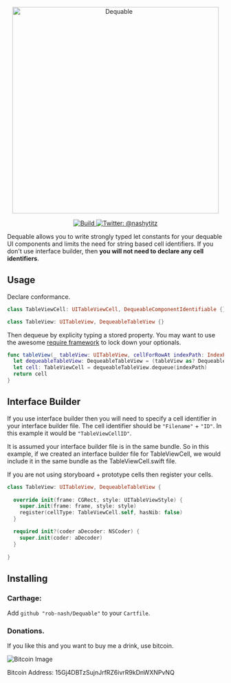 <p align="center">
    <img src="Logo.png" width="480" max-width="90%" alt="Dequable" />
</p>

<p align="center">
    <a href="https://travis-ci.org/rob-nash/Dequable">
        <img src="https://travis-ci.org/rob-nash/Dequable.svg?branch=master" alt="Build" />
    </a>
    <a href="https://twitter.com/nashytitz">
        <img src="https://img.shields.io/badge/contact-@nashytitz-blue.svg?style=flat" alt="Twitter: @nashytitz" />
    </a>
</p>

Dequable allows you to write strongly typed let constants for your dequable UI components and limits the need for string based cell identifiers. If you don't use interface builder, then **you will not need to declare any cell identifiers**.

## Usage

Declare conformance.

```swift
class TableViewCell: UITableViewCell, DequeableComponentIdentifiable {}

class TableView: UITableView, DequeableTableView {}
```

Then dequeue by explicity typing a stored property. You may want to use the awesome [require framework](https://github.com/JohnSundell/Require) to lock down your optionals.

```swift
func tableView(_ tableView: UITableView, cellForRowAt indexPath: IndexPath) -> UITableViewCell {
  let dequeableTableView: DequeableTableView = (tableView as? DequeableTableView).require(hint: "TableView must conform to DequeableTableView")
  let cell: TableViewCell = dequeableTableView.dequeue(indexPath)
  return cell
}

```

## Interface Builder

If you use interface builder then you will need to specify a cell identifier in your interface builder file. The cell identifier should be `"Filename"` + `"ID"`. In this example it would be `"TableViewCellID"`. 

It is assumed your interface builder file is in the same bundle. So in this example, if we created an interface builder file for TableViewCell, we would include it in the same bundle as the TableViewCell.swift file.

If you are not using storyboard + prototype cells then register your cells.

```swift
class TableView: UITableView, DequeableTableView {
    
  override init(frame: CGRect, style: UITableViewStyle) {
    super.init(frame: frame, style: style)
    register(cellType: TableViewCell.self, hasNib: false)
  }

  required init?(coder aDecoder: NSCoder) {
    super.init(coder: aDecoder)
  }
  
}
```


## Installing

### Carthage:

Add `github "rob-nash/Dequable"` to your `Cartfile`.

### Donations.
<p>If you like this and you want to buy me a drink, use bitcoin.</p>

![Bitcoin Image](Resources/Bitcoin.jpg)

Bitcoin Address: 15Gj4DBTzSujnJrfRZ6ivrR9kDnWXNPvNQ
